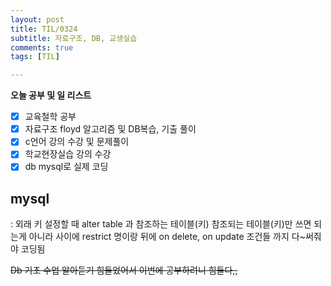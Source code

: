 ```yaml
---
layout: post
title: TIL/0324
subtitle: 자료구조, DB, 교생실습
comments: true
tags: [TIL]

---
```

**오늘 공부 및  일 리스트**

 - [x] 교육철학 공부
 - [x] 자료구조 floyd 알고리즘 및 DB복습, 기출 풀이
 - [x] c언어 강의 수강 및 문제풀이
 - [x] 학교현장실습 강의 수강
 - [x] db mysql로 실제 코딩

## mysql
: 외래 키 설정할 때 alter table 과 참조하는 테이블(키) 참조되는 테이블(키)만 쓰면 되는게 아니라 사이에 restrict 명이랑 뒤에 on delete, on update 조건들 까지 다~써줘야 코딩됨

~~Db 기초 수업 알아듣기 힘들었어서 이번에 공부하려니 힘들다,,~~
